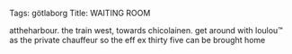 Tags: götlaborg
Title: WAITING ROOM
  
attheharbour. the train west, towards chicolainen. get around with loulou™ as the private chauffeur so the eff ex thirty five can be brought home